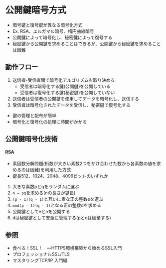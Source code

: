 # 公開鍵暗号方式
- 暗号鍵と復号鍵が異なる暗号化方式
- Ex. RSA、エルガマル暗号、楕円曲線暗号
- 公開鍵によって暗号化し、秘密鍵によって復号する
- 秘密鍵から公開鍵を求めることはできるが、公開鍵から秘密鍵を求めることは困難

## 動作フロー
1. 送信者-受信者間で暗号化アルゴリズムを取り決める
    - 受信者は暗号化する鍵(公開鍵)を公開している
    - 受信者は復号化する鍵(秘密鍵)を公開していない
2. 送信者は受信者の公開鍵を使用してデータを暗号化し、送信する
3. 受信者は暗号化されたデータを受信し、秘密鍵で復号化する
- 鍵の管理と配布が簡単
- 暗号化と復号化の処理に時間がかかる

## 公開鍵暗号化技術
#### RSA
- 素因数分解問題(桁数が大きい素数2つをかけ合わせた数から各素数の値を求めるのは困難)を利用した方式
- 鍵長512、1024、2048、4096ビットのいずれか
1. 大きな素数pとqをランダムに選ぶ
2. `n = pq`を求める(nの長さが鍵長)
3. `(p - 1)(q - 1)`と互いに素な正の整数eを選ぶ
4. `mod(p - 1)(q - 1)`となる正の整数dを求める
5. 公開鍵としてeとnを公開する
6. dは秘密鍵として安全に管理する(pとqは破棄する)

## 参照
- 食べる！SSL！　―HTTPS環境構築から始めるSSL入門
- プロフェッショナルSSL/TLS
- マスタリングTCP/IP 入門編
